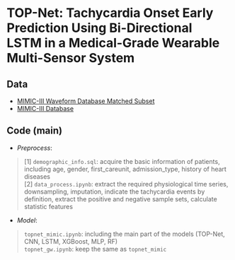# TOP-Net: Tachycardia Onset Early Prediction Using Bi-Directional LSTM in a Medical-Grade Wearable Multi-Sensor System
## Data  
* [MIMIC-III Waveform Database Matched Subset](https://physionet.org/physiobank/database/mimic3wdb/matched/)  
* [MIMIC-III Database](https://mimic.physionet.org/gettingstarted/dbsetup/)  
## Code (main)  
* *Preprocess*:   
> [1] `demographic_info.sql`: acquire the basic information of patients, including age, gender, first_careunit, admission_type, history of heart diseases  
> [2] `data_process.ipynb`: extract the required physiological time series, downsampling, imputation, indicate the tachycardia events by definition, extract the positive and negative sample sets, calculate statistic features    
* *Model*:  
> `topnet_mimic.ipynb`: including the main part of the models (TOP-Net, CNN, LSTM, XGBoost, MLP, RF)  
`topnet_gw.ipynb`: keep the same as `topnet_mimic`
